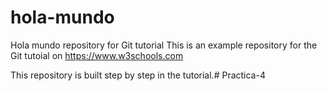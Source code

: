 # hola-mundo
Hola mundo repository for Git tutorial
This is an example repository for the Git tutoial on https://www.w3schools.com

This repository is built step by step in the tutorial.# Practica-4
